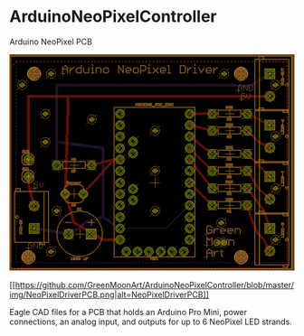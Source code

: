 # ArduinoNeoPixelController
Arduino NeoPixel PCB

![alt text](https://raw.githubusercontent.com/GreenMoonArt/ArduinoNeoPixelController/d26379eee3d41f41b79714ae31324d383b0d19d3/NeoPixelDriverPCB.png)

[[https://github.com/GreenMoonArt/ArduinoNeoPixelController/blob/master/img/NeoPixelDriverPCB.png|alt=NeoPixelDriverPCB]]

Eagle CAD files for a PCB that holds an Arduino Pro Mini, power connections, an analog input, and outputs for up to 6 NeoPixel LED strands. 

